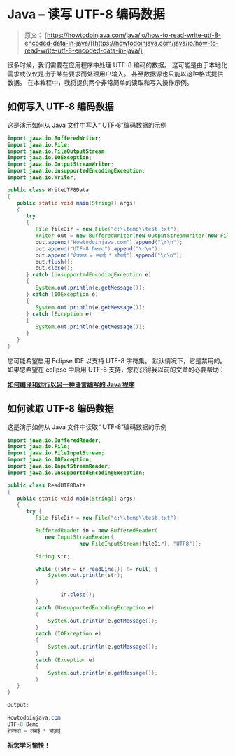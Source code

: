 # Java – 读写 UTF-8 编码数据

> 原文： [https://howtodoinjava.com/java/io/how-to-read-write-utf-8-encoded-data-in-java/](https://howtodoinjava.com/java/io/how-to-read-write-utf-8-encoded-data-in-java/)

很多时候，我们需要在应用程序中处理 UTF-8 编码的数据。 这可能是由于本地化需求或仅仅是出于某些要求而处理用户输入。 甚至数据源也只能以这种格式提供数据。 在本教程中，我将提供两个非常简单的读取和写入操作示例。

## 如何写入 UTF-8 编码数据

这是演示如何从 Java 文件中写入“ UTF-8”编码数据的示例

```java
import java.io.BufferedWriter;
import java.io.File;
import java.io.FileOutputStream;
import java.io.IOException;
import java.io.OutputStreamWriter;
import java.io.UnsupportedEncodingException;
import java.io.Writer;

public class WriteUTF8Data
{
   public static void main(String[] args)
   {
      try
      {
         File fileDir = new File("c:\\temp\\test.txt");
         Writer out = new BufferedWriter(new OutputStreamWriter(new FileOutputStream(fileDir), "UTF8"));
         out.append("Howtodoinjava.com").append("\r\n");
         out.append("UTF-8 Demo").append("\r\n");
         out.append("क्षेत्रफल = लंबाई * चौड़ाई").append("\r\n");
         out.flush();
         out.close();
      } catch (UnsupportedEncodingException e)
      {
         System.out.println(e.getMessage());
      } catch (IOException e)
      {
         System.out.println(e.getMessage());
      } catch (Exception e)
      {
         System.out.println(e.getMessage());
      }
   }
}

```

您可能希望启用 Eclipse IDE 以支持 UTF-8 字符集。 默认情况下，它是禁用的。 如果您希望在 eclipse 中启用 UTF-8 支持，您将获得我以前的文章的必要帮助：

[**如何编译和运行以另一种语言编写的 Java 程序**](//howtodoinjava.com/for-fun-only/how-to-compile-and-run-java-program-written-in-another-language/ "How to compile and run java program written in another language") 

## 如何读取 UTF-8 编码数据

这是演示如何从 Java 文件中读取“ UTF-8”编码数据的示例

```java
import java.io.BufferedReader;
import java.io.File;
import java.io.FileInputStream;
import java.io.IOException;
import java.io.InputStreamReader;
import java.io.UnsupportedEncodingException;

public class ReadUTF8Data
{
   public static void main(String[] args)
   {
      try {
         File fileDir = new File("c:\\temp\\test.txt");

         BufferedReader in = new BufferedReader(
            new InputStreamReader(
                       new FileInputStream(fileDir), "UTF8"));

         String str;

         while ((str = in.readLine()) != null) {
             System.out.println(str);
         }

                 in.close();
         } 
         catch (UnsupportedEncodingException e) 
         {
             System.out.println(e.getMessage());
         } 
         catch (IOException e) 
         {
             System.out.println(e.getMessage());
         }
         catch (Exception e)
         {
             System.out.println(e.getMessage());
         }
   }
}

Output:

Howtodoinjava.com
UTF-8 Demo
क्षेत्रफल = लंबाई * चौड़ाई

```

**祝您学习愉快！**